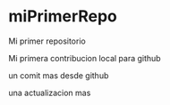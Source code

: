 # miPrimerRepo

Mi primer repositorio 

Mi primera contribucion local para github

un comit mas desde github

una actualizacion mas 
